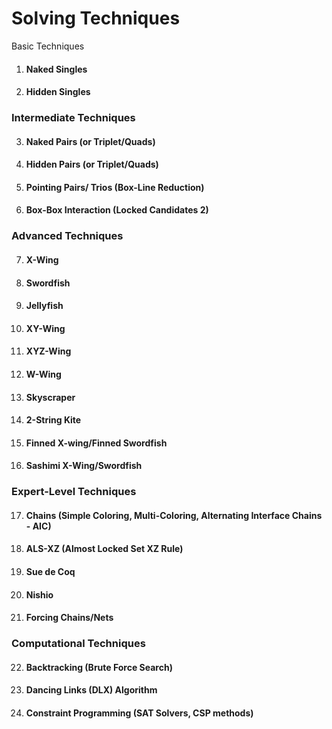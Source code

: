 # Solving Techniques

Basic Techniques

1. #### Naked Singles
2. #### Hidden Singles

### Intermediate Techniques

3. #### Naked Pairs (or Triplet/Quads)
4. #### Hidden Pairs (or Triplet/Quads)
5. #### Pointing Pairs/ Trios (Box-Line Reduction)
6. #### Box-Box Interaction (Locked Candidates 2)

### Advanced Techniques

7. #### X-Wing
8. #### Swordfish
9. #### Jellyfish
10. #### XY-Wing
11. #### XYZ-Wing
12. #### W-Wing
13. #### Skyscraper
14. #### 2-String Kite
15. #### Finned X-wing/Finned Swordfish
16. #### Sashimi X-Wing/Swordfish

### Expert-Level Techniques

17. #### Chains (Simple Coloring, Multi-Coloring, Alternating Interface Chains - AIC)
18. #### ALS-XZ (Almost Locked Set XZ Rule)
19. #### Sue de Coq
20. #### Nishio
21. #### Forcing Chains/Nets

### Computational Techniques

22. #### Backtracking (Brute Force Search)
23. #### Dancing Links (DLX) Algorithm
24. #### Constraint Programming (SAT Solvers, CSP methods)
